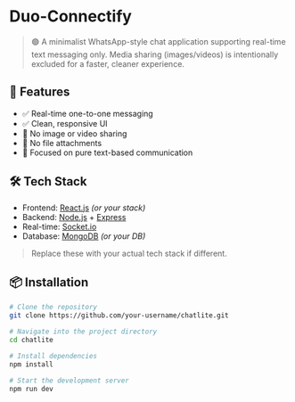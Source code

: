# Duo-Connectify
> 🟢 A minimalist WhatsApp-style chat application supporting real-time text messaging only. Media sharing (images/videos) is intentionally excluded for a faster, cleaner experience.

## 🚀 Features

- ✅ Real-time one-to-one messaging
- ✅ Clean, responsive UI
- 🚫 No image or video sharing
- 🚫 No file attachments
- 💬 Focused on pure text-based communication

## 🛠️ Tech Stack

- Frontend: [React.js](https://reactjs.org/) *(or your stack)*
- Backend: [Node.js](https://nodejs.org/) + [Express](https://expressjs.com/)
- Real-time: [Socket.io](https://socket.io/)
- Database: [MongoDB](https://www.mongodb.com/) *(or your DB)*

> Replace these with your actual tech stack if different.

## 📦 Installation

```bash
# Clone the repository
git clone https://github.com/your-username/chatlite.git

# Navigate into the project directory
cd chatlite

# Install dependencies
npm install

# Start the development server
npm run dev
